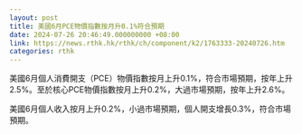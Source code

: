 ```yaml
---
layout: post
title: 美國6月PCE物價指數按月升0.1%符合預期
date: 2024-07-26 20:46:49.000000000 +08:00
link: https://news.rthk.hk/rthk/ch/component/k2/1763333-20240726.htm
categories: rthk
---
```


美國6月個人消費開支（PCE）物價指數按月上升0.1%，符合市場預期，按年上升2.5%。至於核心PCE物價指數按月上升0.2%，大過市場預期，按年上升2.6%。

美國6月個人收入按月上升0.2%，小過市場預期，個人開支增長0.3%，符合市場預期。
